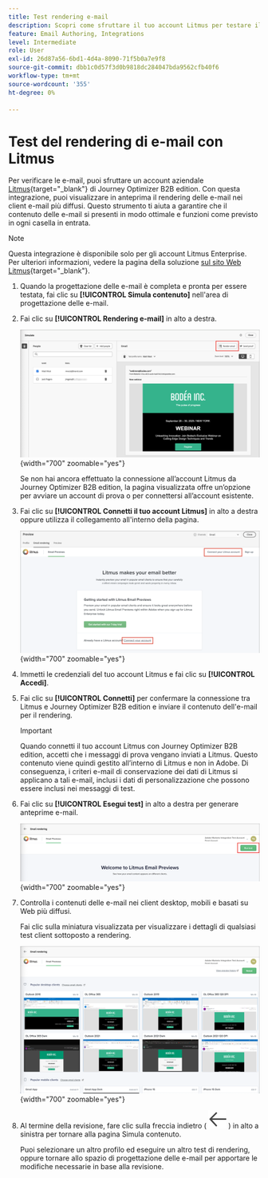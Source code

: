 ```yaml
---
title: Test rendering e-mail
description: Scopri come sfruttare il tuo account Litmus per testare il rendering delle e-mail in Journey Optimizer B2B edition.
feature: Email Authoring, Integrations
level: Intermediate
role: User
exl-id: 26d87a56-6bd1-4d4a-8090-71f5b0a7e9f8
source-git-commit: dbb1c0d57f3d0b9818dc284047bda9562cfb40f6
workflow-type: tm+mt
source-wordcount: '355'
ht-degree: 0%

---
```


# Test del rendering di e-mail con Litmus

Per verificare le e-mail, puoi sfruttare un account aziendale [Litmus](https://www.litmus.com/email-testing){target="_blank"} di Journey Optimizer B2B edition. Con questa integrazione, puoi visualizzare in anteprima il rendering delle e-mail nei client e-mail più diffusi. Questo strumento ti aiuta a garantire che il contenuto delle e-mail si presenti in modo ottimale e funzioni come previsto in ogni casella in entrata.

>[!NOTE]
>
>Questa integrazione è disponibile solo per gli account Litmus Enterprise. Per ulteriori informazioni, vedere la pagina della soluzione [sul sito Web Litmus](https://www.litmus.com/solutions/esp/adobe-journey-optimizer){target="_blank"}.

1. Quando la progettazione delle e-mail è completa e pronta per essere testata, fai clic su **[!UICONTROL Simula contenuto]** nell&#39;area di progettazione delle e-mail.

1. Fai clic su **[!UICONTROL Rendering e-mail]** in alto a destra.

   ![Pulsante Rendering e-mail](./assets/email-simulate-render-button.png){width="700" zoomable="yes"}

   Se non hai ancora effettuato la connessione all’account Litmus da Journey Optimizer B2B edition, la pagina visualizzata offre un’opzione per avviare un account di prova o per connettersi all’account esistente.

1. Fai clic su **[!UICONTROL Connetti il tuo account Litmus]** in alto a destra oppure utilizza il collegamento all&#39;interno della pagina.

   ![Connetti il tuo account Litmus](./assets/email-simulate-render-litmus-connect.png){width="700" zoomable="yes"}

1. Immetti le credenziali del tuo account Litmus e fai clic su **[!UICONTROL Accedi]**.

1. Fai clic su **[!UICONTROL Connetti]** per confermare la connessione tra Litmus e Journey Optimizer B2B edition e inviare il contenuto dell&#39;e-mail per il rendering.

   >[!IMPORTANT]
   >
   >Quando connetti il tuo account Litmus con Journey Optimizer B2B edition, accetti che i messaggi di prova vengano inviati a Litmus. Questo contenuto viene quindi gestito all’interno di Litmus e non in Adobe. Di conseguenza, i criteri e-mail di conservazione dei dati di Litmus si applicano a tali e-mail, inclusi i dati di personalizzazione che possono essere inclusi nei messaggi di test.

1. Fai clic su **[!UICONTROL Esegui test]** in alto a destra per generare anteprime e-mail.

   ![Esegui un test di rendering Litmus](./assets/email-simulate-render-litmus-run-test.png){width="700" zoomable="yes"}

1. Controlla i contenuti delle e-mail nei client desktop, mobili e basati su Web più diffusi.

   Fai clic sulla miniatura visualizzata per visualizzare i dettagli di qualsiasi test client sottoposto a rendering.

   ![Anteprime e-mail Litmus](./assets/email-simulate-render-litmus-previews.png){width="700" zoomable="yes"}

1. Al termine della revisione, fare clic sulla freccia indietro ( ![Mostra o nascondi icona filtri](../../assets/do-not-localize/icon_back-arrow.svg) ) in alto a sinistra per tornare alla pagina Simula contenuto.

   Puoi selezionare un altro profilo ed eseguire un altro test di rendering, oppure tornare allo spazio di progettazione delle e-mail per apportare le modifiche necessarie in base alla revisione.
